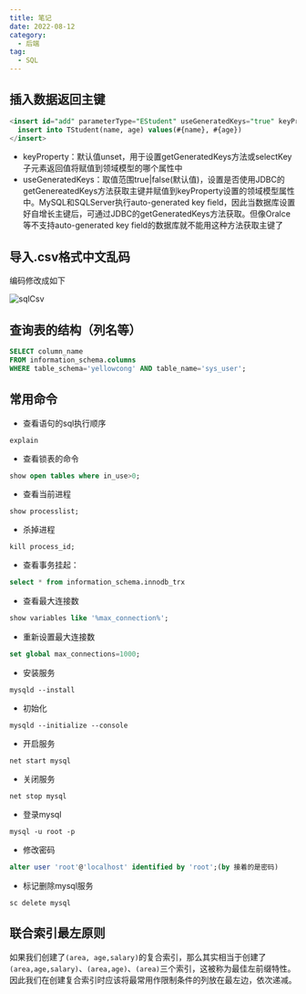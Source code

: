 ```yaml
---
title: 笔记
date: 2022-08-12
category:
  - 后端
tag:
  - SQL
---
```

## 插入数据返回主键

````sql
<insert id="add" parameterType="EStudent" useGeneratedKeys="true" keyProperty="id">
  insert into TStudent(name, age) values(#{name}, #{age})
</insert>
````
* keyProperty：默认值unset，用于设置getGeneratedKeys方法或selectKey子元素返回值将赋值到领域模型的哪个属性中
* useGeneratedKeys：取值范围true|false(默认值)，设置是否使用JDBC的getGenereatedKeys方法获取主键并赋值到keyProperty设置的领域模型属性中。MySQL和SQLServer执行auto-generated key field，因此当数据库设置好自增长主键后，可通过JDBC的getGeneratedKeys方法获取。但像Oralce等不支持auto-generated key field的数据库就不能用这种方法获取主键了

## 导入.csv格式中文乱码

编码修改成如下

![sqlCsv](/assets/notes/sqlCsv.png)

## 查询表的结构（列名等）

````sql
SELECT column_name 
FROM information_schema.columns 
WHERE table_schema='yellowcong' AND table_name='sys_user';
````

## 常用命令

* 查看语句的sql执行顺序

`explain`

* 查看锁表的命令

```sql
show open tables where in_use>0;
```

* 查看当前进程

`show processlist;`

* 杀掉进程

`kill process_id;`

* 查看事务挂起：

```sql
select * from information_schema.innodb_trx
```

* 查看最大连接数

```sql
show variables like '%max_connection%';
```

* 重新设置最大连接数

````sql
set global max_connections=1000;
````

* 安装服务

`mysqld --install`

* 初始化

`mysqld --initialize --console`

* 开启服务

`net start mysql`

* 关闭服务

`net stop mysql`

* 登录mysql

`mysql -u root -p`

* 修改密码

```sql
alter user 'root'@'localhost' identified by 'root';(by 接着的是密码)
```

* 标记删除mysql服务

`sc delete mysql`

## 联合索引最左原则

如果我们创建了`(area, age,salary)`的复合索引，那么其实相当于创建了`(area,age,salary)`、`(area,age)`、`(area)`三个索引，这被称为最佳左前缀特性。
因此我们在创建复合索引时应该将最常用作限制条件的列放在最左边，依次递减。
